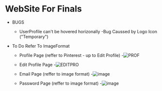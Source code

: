 # WebSite For Finals

- BUGS
  - UserProfile can't be hovered horizonally
    -Bug Caussed by Logo Icon ("Temporary")

- To Do Refer To ImageFormat
  - Profile Page (reffer to Pinterest - up to Edit Profile)
    -![PROF](https://user-images.githubusercontent.com/95122978/233501243-e1a7c4d3-edd0-4356-ba94-31ed0c00b951.png)
    
  - Edit Profile Page 
    -![EDITPRO](https://user-images.githubusercontent.com/95122978/233501217-26617e2d-2a01-41a9-ab9d-05f8062c29f2.png)
    
  - Email Page (reffer to image format)
    -![image](https://user-images.githubusercontent.com/95122978/233497692-7269a262-ac7c-434d-b4d7-5214d05f7f1e.png)
  
  - Password Page (reffer to image format)
    -![image](https://user-images.githubusercontent.com/95122978/233501582-70d35be7-b4e8-44c4-98d2-357cc75b1aad.png)


  
